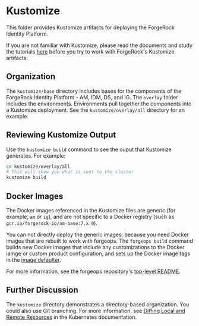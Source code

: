 # Kustomize

This folder provides Kustomize artifacts for deploying the ForgeRock Identity 
Platform.

If you are not familiar with Kustomize, please read the documents and study the 
tutorials [here](https://kustomize.io/) before you try to work with ForgeRock's 
Kustomize artifacts.

## Organization

The `kustomize/base` directory includes bases for the components of the 
ForgeRock Identity Platform - AM, IDM, DS, and IG. The `overlay` folder includes
the environments. Environments pull together the components into a Kustomize 
deployment. See the `kustomize/overlay/all` directory for an example.

## Reviewing Kustomize Output

Use the `kustomize build` command to see the ouput that Kustomize generates. For
example:

```bash
cd kustomize/overlay/all
# This will show you what is sent to the cluster
kustomize build
```

## Docker Images

The Docker images referenced in the Kustomize files are generic (for example, 
`am` or `ig`), and are not specific to a Docker registry (such as 
`gcr.io/forgerock-io/am-base:7.x.0`).

You can not directly deploy the generic images, because you need Docker images
that are rebuilt to work with forgeops. The `forgeops build` command builds new 
Docker images that include any customizations to the Docker iamge or custom product 
configuration, and sets up the Docker image tags in the [image defaulter](./deploy/image-defaulter/kustomization.yaml). 

For more information, see the forgeops repository's [top-level README](../README.md).

## Further Discussion

The `kustomize` directory demonstrates a directory-based organization. You could
also use Git branching. For more information, see 
[Diffing Local and Remote Resources](https://kubectl.docs.kubernetes.io/guides/app_deployment/diffing_local_and_remote_resources/)
in the Kubernetes documentation.
